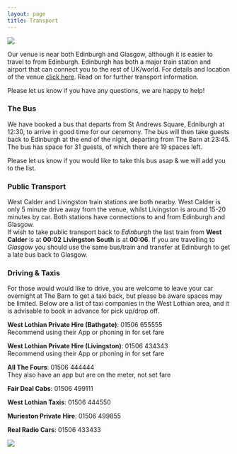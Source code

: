 ```yaml
---
layout: page
title: Transport
---
```


<a href="https://lh3.googleusercontent.com/tgGTI5ENL_tDQRi4vmQfQOTL3PoC87zLCCU6cP_1ZGEjB3NC19ND5yAB2CsG133iOPJ5bQ1zllY1e_f2RQxTk7oX3wtU4aaN3Lm0qXdz-EtSeI_1pm-bh29Q2htWpD-1jMY3qas_BA=w2400?source=screenshot.guru"> <img src="https://lh3.googleusercontent.com/tgGTI5ENL_tDQRi4vmQfQOTL3PoC87zLCCU6cP_1ZGEjB3NC19ND5yAB2CsG133iOPJ5bQ1zllY1e_f2RQxTk7oX3wtU4aaN3Lm0qXdz-EtSeI_1pm-bh29Q2htWpD-1jMY3qas_BA=w600-h315-p-k" /> </a>

Our venue is near both Edinburgh and Glasgow, although it is easier to travel to from Edinburgh. Edinburgh has both a major train station and airport that can connect you to the rest of UK/world. For details and location of the venue [click here](venue.md). Read on for further transport information.

Please let us know if you have any questions, we are happy to help!

### The Bus

We have booked a bus that departs from St Andrews Square, Edniburgh at 12:30, to arrive in good time for our ceremony. The bus will then take guests back to Edinburgh at the end of the night, departing from The Barn at 23:45. The bus has space for 31 guests, of which there are 19 spaces left. 

Please let us know if you would like to take this bus asap & we will add you to the list.

### Public Transport

West Calder and Livingston train stations are both nearby. West Calder is only 5 minute drive away from the venue, whilst Livingston is around 15-20 minutes by car. Both stations have connections to and from Edinburgh and Glasgow.<br/> 
If wish to take public transport back to *Edinburgh* the last train from **West Calder** is at **00:02** **Livingston South** is at **00:06**. If you are travelling to *Glasgow* you should use the same bus/train and transfer at Edinburgh to get a late bus back to Glasgow.

### Driving & Taxis

For those would would like to drive, you are welcome to leave your car overnight at The Barn to get a taxi back, but please be aware spaces may be limited. Below are a list of taxi companies in the West Lothian area, and it is advisable to book in advance for pick up/drop off.

**West Lothian Private Hire (Bathgate)**: 01506 655555<br/>
Recommend using their App or phoning in for set fare

**West Lothian Private Hire (Livingston)**: 01506 434343<br/>
Recommend using their App or phoning in for set fare

**All The Fours**: 01506 444444<br/>
They also have an app but are on the meter, not set fare

**Fair Deal Cabs**: 01506 499111

**West Lothian Taxis**: 01506 444550

**Murieston Private Hire**: 01506 499855

**Real Radio Cars**: 01506 433433

<a href="https://lh3.googleusercontent.com/Hz2GTBenh4PSM8HSfdGtgbxTq5PXUHdndHfSnaiPRXjYmS3igm03xZhMCxlnOP1Z6PcB0UER1E_5ZNCYE2CNa7xk4pyhV5viZIKw8MvHP7BZYmz2eu_-eR6WJyKuJIEHYdVQhdLCwA=w2400?source=screenshot.guru"> <img src="https://lh3.googleusercontent.com/Hz2GTBenh4PSM8HSfdGtgbxTq5PXUHdndHfSnaiPRXjYmS3igm03xZhMCxlnOP1Z6PcB0UER1E_5ZNCYE2CNa7xk4pyhV5viZIKw8MvHP7BZYmz2eu_-eR6WJyKuJIEHYdVQhdLCwA=w600-h315-p-k" /> </a>
